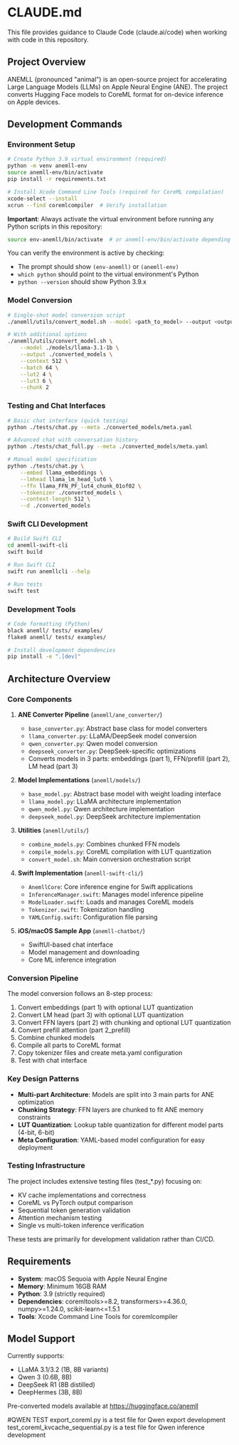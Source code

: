 # CLAUDE.md

This file provides guidance to Claude Code (claude.ai/code) when working with code in this repository.

## Project Overview

ANEMLL (pronounced "animal") is an open-source project for accelerating Large Language Models (LLMs) on Apple Neural Engine (ANE). The project converts Hugging Face models to CoreML format for on-device inference on Apple devices.

## Development Commands

### Environment Setup
```bash
# Create Python 3.9 virtual environment (required)
python -m venv anemll-env
source anemll-env/bin/activate
pip install -r requirements.txt

# Install Xcode Command Line Tools (required for CoreML compilation)
xcode-select --install
xcrun --find coremlcompiler  # Verify installation
```

**Important**: Always activate the virtual environment before running any Python scripts in this repository:
```bash
source env-anemll/bin/activate  # or anemll-env/bin/activate depending on your setup
```

You can verify the environment is active by checking:
- The prompt should show `(env-anemll)` or `(anemll-env)`
- `which python` should point to the virtual environment's Python
- `python --version` should show Python 3.9.x

### Model Conversion
```bash
# Single-shot model conversion script
./anemll/utils/convert_model.sh --model <path_to_model> --output <output_directory>

# With additional options
./anemll/utils/convert_model.sh \
    --model ./models/llama-3.1-1b \
    --output ./converted_models \
    --context 512 \
    --batch 64 \
    --lut2 4 \
    --lut3 6 \
    --chunk 2
```

### Testing and Chat Interfaces
```bash
# Basic chat interface (quick testing)
python ./tests/chat.py --meta ./converted_models/meta.yaml

# Advanced chat with conversation history
python ./tests/chat_full.py --meta ./converted_models/meta.yaml

# Manual model specification
python ./tests/chat.py \
    --embed llama_embeddings \
    --lmhead llama_lm_head_lut6 \
    --ffn llama_FFN_PF_lut4_chunk_01of02 \
    --tokenizer ./converted_models \
    --context-length 512 \
    --d ./converted_models
```

### Swift CLI Development
```bash
# Build Swift CLI
cd anemll-swift-cli
swift build

# Run Swift CLI
swift run anemllcli --help

# Run tests
swift test
```

### Development Tools
```bash
# Code formatting (Python)
black anemll/ tests/ examples/
flake8 anemll/ tests/ examples/

# Install development dependencies
pip install -e ".[dev]"
```

## Architecture Overview

### Core Components

1. **ANE Converter Pipeline** (`anemll/ane_converter/`)
   - `base_converter.py`: Abstract base class for model converters
   - `llama_converter.py`: LLaMA/DeepSeek model conversion
   - `qwen_converter.py`: Qwen model conversion
   - `deepseek_converter.py`: DeepSeek-specific optimizations
   - Converts models in 3 parts: embeddings (part 1), FFN/prefill (part 2), LM head (part 3)

2. **Model Implementations** (`anemll/models/`)
   - `base_model.py`: Abstract base model with weight loading interface
   - `llama_model.py`: LLaMA architecture implementation
   - `qwen_model.py`: Qwen architecture implementation
   - `deepseek_model.py`: DeepSeek architecture implementation

3. **Utilities** (`anemll/utils/`)
   - `combine_models.py`: Combines chunked FFN models
   - `compile_models.py`: CoreML compilation with LUT quantization
   - `convert_model.sh`: Main conversion orchestration script

4. **Swift Implementation** (`anemll-swift-cli/`)
   - `AnemllCore`: Core inference engine for Swift applications
   - `InferenceManager.swift`: Manages model inference pipeline
   - `ModelLoader.swift`: Loads and manages CoreML models
   - `Tokenizer.swift`: Tokenization handling
   - `YAMLConfig.swift`: Configuration file parsing

5. **iOS/macOS Sample App** (`anemll-chatbot/`)
   - SwiftUI-based chat interface
   - Model management and downloading
   - Core ML inference integration

### Conversion Pipeline

The model conversion follows an 8-step process:
1. Convert embeddings (part 1) with optional LUT quantization
2. Convert LM head (part 3) with optional LUT quantization
3. Convert FFN layers (part 2) with chunking and optional LUT quantization
4. Convert prefill attention (part 2_prefill)
5. Combine chunked models
6. Compile all parts to CoreML format
7. Copy tokenizer files and create meta.yaml configuration
8. Test with chat interface

### Key Design Patterns

- **Multi-part Architecture**: Models are split into 3 main parts for ANE optimization
- **Chunking Strategy**: FFN layers are chunked to fit ANE memory constraints
- **LUT Quantization**: Lookup table quantization for different model parts (4-bit, 6-bit)
- **Meta Configuration**: YAML-based model configuration for easy deployment

### Testing Infrastructure

The project includes extensive testing files (test_*.py) focusing on:
- KV cache implementations and correctness
- CoreML vs PyTorch output comparison
- Sequential token generation validation
- Attention mechanism testing
- Single vs multi-token inference verification

These tests are primarily for development validation rather than CI/CD.

## Requirements

- **System**: macOS Sequoia with Apple Neural Engine
- **Memory**: Minimum 16GB RAM
- **Python**: 3.9 (strictly required)
- **Dependencies**: coremltools>=8.2, transformers>=4.36.0, numpy>=1.24.0, scikit-learn<=1.5.1
- **Tools**: Xcode Command Line Tools for coremlcompiler

## Model Support

Currently supports:
- LLaMA 3.1/3.2 (1B, 8B variants)
- Qwen 3 (0.6B, 8B)
- DeepSeek R1 (8B distilled)
- DeepHermes (3B, 8B)

Pre-converted models available at https://huggingface.co/anemll

#QWEN TEST
export_coreml.py is a test file for Qwen export development
test_coreml_kvcache_sequential.py is a test file for Qwen inference development